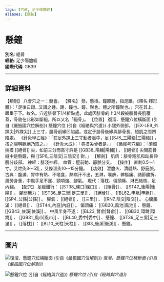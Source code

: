 ```yaml
---
tags: [穴道, 足少陽膽經]
aliases: [懸鐘]
---
```


# 懸鐘

**別名**: 絕骨  
**經絡**: 足少陽膽經  
**國際代碼**: GB39  

---

## 詳細資料
【類別】
八會穴之一：髓會。
【釋名】
懸，懸掛。鐘即踵，指足跟。《釋名‧釋形體》：「足後曰跟…又謂之踵。踵，鐘也。鐘，聚也。體之所鐘聚也。」穴在其上，跟垂于下。故名。穴近腓骨下1/4折點處，此處因腓骨的上3/4段被腓骨長肌覆蓋，骨骼在此形如斷絕，所以又名「絕骨」。
【位置】
復溜、懸鐘穴位橫斷面 (引自《嚴振國穴位解剖》)
懸鐘穴位 (引自《經絡與穴道》)
小腿外側部， [[EX-LE9_外踝尖|外踝尖]] 上三寸，腓骨前緣凹陷處。或定于腓骨後緣與腓骨長、短肌之間凹陷處。
《針灸甲乙經》：「在足外踝上三寸動者脈中，足 [[SJ8_三陽絡|三陽絡]] ，按之陽明脈絕乃取之。」
《針灸大成》：「尋摸尖骨者是。」
《循經考穴編》：「須細揣摸 [[絕骨]] 尖，如前三分而高寸許是 [[GB38_陽輔|陽輔]] ， [[絕骨]] 尖間筋骨縫中是懸鐘，與 [[SP6_三陰交|三陰交]] 對。」
【解剖】
肌肉：腓骨短肌和趾長伸肌分歧部。
神經：腓淺神經。
血管：脛前動、靜脈分支。
【操作】
直刺0.5～1寸。艾炷灸3～5壯，艾條溫灸10～15分鐘。
【功效】
泄膽火、清髓熱、舒筋脈。
古典：腹滿、胃中有熱、不嗜食，熱病汗不出，五淋，喉痹，髀樞痛、諸節酸折、風勞身重，中風手足不遂、頸項強、腳氣。
現代：落枕、偏頭痛、淋巴結核、足內翻。
【配穴】
足緩難行： [[ST38_條口|條口]] 、 [[絕骨]] 、 [[ST42_衝陽|衝陽]] 。
腳弱無力： [[ST36_足三里|足三里]] 、 [[絕骨]] 、 [[BL62_申脈|申脈]] 、 [[SP4_公孫|公孫]] 。
腳氣： [[絕骨]] 、 [[三里]] 、 [[RN7_陰交|陰交]] 。
心腹脹滿： [[絕骨]] 、 [[ST44_內庭|內庭]] 。
偏頭痛： [[GB20_風池|風池]] 、懸鐘、 [[GB43_俠溪|俠溪]] 。
中風半身不遂： [[BL23_腎俞|腎俞]] 、 [[GB30_環跳|環跳]] 、 [[GB31_風市|風市]] 、 [[BL40_委中|委中]] 、懸鐘、 [[ST36_足三里|足三里]] 。 [[落枕]] ： [[BL10_天柱|天柱]] 、 [[SI3_後溪|後溪]] 、懸鐘。

---

## 圖片
![復溜、懸鐘穴位橫斷面 (引自《嚴振國穴位解剖》)](https://yibian.hopto.org/pic/acu/norm/08/fuliu,xuanzhong(yen).jpg)
_復溜、懸鐘穴位橫斷面 (引自《嚴振國穴位解剖》)_

![懸鐘穴位 (引自《經絡與穴道》)](https://yibian.hopto.org/pic/acu/norm/11/xuanzhong(j&a).jpg)
_懸鐘穴位 (引自《經絡與穴道》)_

